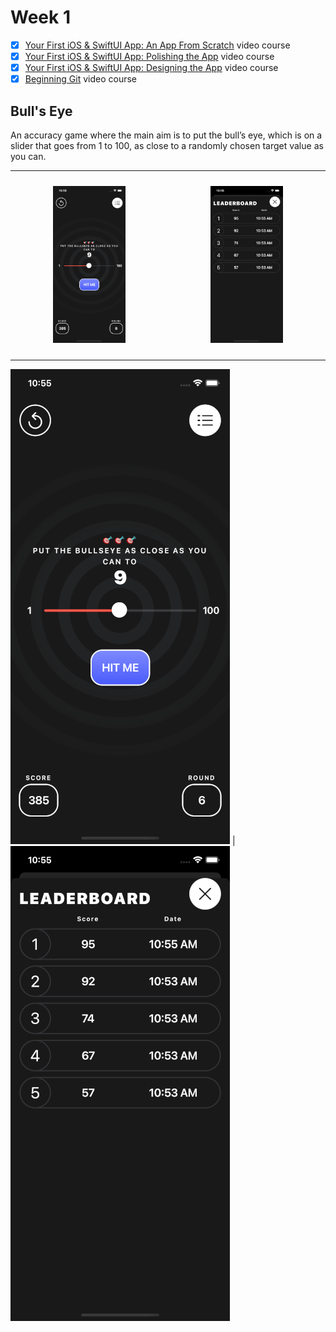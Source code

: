 # Week 1

- [x]   [Your First iOS & SwiftUI App: An App From Scratch](https://www.raywenderlich.com/28797163-your-first-ios-swiftui-app-an-app-from-scratch) video course
- [x]  [Your First iOS & SwiftUI App: Polishing the App](https://www.raywenderlich.com/28797859-your-first-ios-swiftui-app-polishing-the-app) video course
- [x]  [Your First iOS & SwiftUI App: Designing the App](https://www.raywenderlich.com/17740710-your-first-ios-and-swiftui-app-designing-the-app-optional) video course
- [x]  [Beginning Git](https://www.raywenderlich.com/4418-beginning-git) video course

## Bull's Eye

An accuracy game where the main aim is to put the bull’s eye, which is on a slider that goes from 1 to 100, as close to a randomly chosen target value as you can.

<!DOCTYPE html>
<html>
<head>
    <style>
      table {
        border-collapse: collapse;
      }
      td,
      th {
        padding: 10px;
        text-align: center;
      }
    </style>
</head>
<body>
<table><tr>   
  <td>   
    <p align="center" style:"padding: 10px">
    <img src="readme.assets/BullsEye1.png" alt="BullsEye1" style="width:50%">   
    </p>
  </td>   
  <td>
    <p align="center" style:"padding: 10px">
    <img src="readme.assets/BullsEye2.png" alt="BullsEye2" style="width:50%">   
    </p>
  </td>    
</tr>
</table>
</body>
</html>


![alt](readme.assets/BullsEye1.png) | ![alt](readme.assets/BullsEye2.png)
